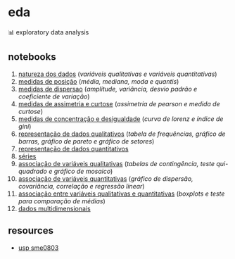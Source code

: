 # eda
📊 exploratory data analysis

## notebooks
1) [natureza dos dados](https://github.com/joaopaulq/eda/blob/main/notebooks/1_natureza_dos_dados.ipynb) (*variáveis qualitativas e variáveis quantitativas*) 
2) [medidas de posição](https://github.com/joaopaulq/eda/blob/main/notebooks/2_medidas_de_posicao.ipynb) (*média, mediana, moda e quantis*) 
3) [medidas de dispersao](https://github.com/joaopaulq/eda/blob/main/notebooks/3_medidas_de_dispersao.ipynb) (*amplitude, variância, desvio padrão e coeficiente de variação*) 
4) [medidas de assimetria e curtose](https://github.com/joaopaulq/eda/blob/main/notebooks/4_medidas_de_assimetria_curtose.ipynb) (*assimetria de pearson e medida de curtose*)
5) [medidas de concentração e desigualdade](https://github.com/joaopaulq/eda/blob/main/notebooks/5_medidas_de_concentracao_desigualdade.ipynb) (*curva de lorenz e índice de gini*)
6) [representação de dados qualitativos](https://github.com/joaopaulq/eda/blob/main/notebooks/6_representacao_dados_qualitativos.ipynb) (*tabela de frequências, gráfico de barras, gráfico de pareto e gráfico de setores*) 
7) [representação de dados quantitativos](https://github.com/joaopaulq/eda/blob/main/notebooks/7_representacao_dados_quantitativos.ipynb)
8) [séries](https://github.com/joaopaulq/eda/blob/main/notebooks/8_series.ipynb)
9) [associação de variáveis qualitativas](https://github.com/joaopaulq/eda/blob/main/notebooks/9a_associacao_variavies.ipynb) (*tabelas de contingência,
teste qui-quadrado e gráfico de mosaico*)
9) [associação de variáveis quantitativas](https://github.com/joaopaulq/eda/blob/main/notebooks/9b_associacao_variavies.ipynb) (*gráfico de dispersão,
covariância, correlação e regressão linear*)
9) [associação entre variáveis qualitativas e quantitativas](https://github.com/joaopaulq/eda/blob/main/notebooks/9c_associacao_variavies.ipynb) (*boxplots e teste para
comparação de médias*)
11) [dados multidimensionais](https://github.com/joaopaulq/eda/blob/main/notebooks/10_dados_multidimensionais.ipynb)

## resources
- [usp sme0803](https://edisciplinas.usp.br/course/view.php?id=86206)
